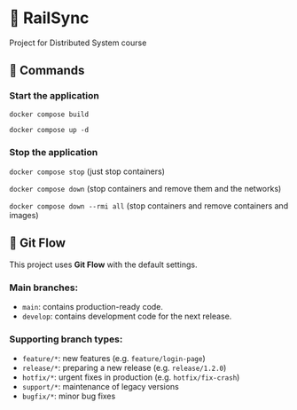 # 🚉 RailSync
Project for Distributed System course

## 🐳 Commands

### Start the application

`docker compose build`

`docker compose up -d`


### Stop the application
`docker compose stop` (just stop containers)

`docker compose down` (stop containers and remove them and the networks)

`docker compose down --rmi all` (stop containers and remove containers and images)

## 🚀 Git Flow

This project uses **Git Flow** with the default settings.

### Main branches:
- `main`: contains production-ready code.
- `develop`: contains development code for the next release.

### Supporting branch types:
- `feature/*`: new features (e.g. `feature/login-page`)
- `release/*`: preparing a new release (e.g. `release/1.2.0`)
- `hotfix/*`: urgent fixes in production (e.g. `hotfix/fix-crash`)
- `support/*`: maintenance of legacy versions
- `bugfix/*`: minor bug fixes